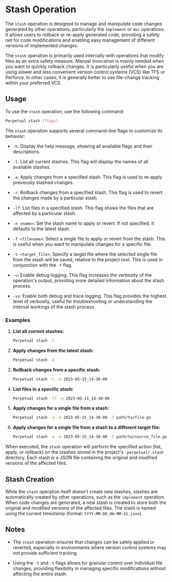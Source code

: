 # Stash Operation

The `stash` operation is designed to manage and manipulate code changes generated by other operations, particularly the `implement` or `doc` operations. It allows users to rollback or re-apply generated code, providing a safety net for code modifications and enabling easy management of different versions of implemented changes.

The `stash` operation is primarily used internally with operations that modify files as an extra safety measure. Manual invocation is mainly needed when you want to quickly rollback changes. It is particularly useful when you are using slower and less convenient version control systems (VCS) like TFS or Perforce. In other cases, it is generally better to use file-change tracking within your preferred VCS.

## Usage

To use the `stash` operation, use the following command:

```sh
Perpetual stash [flags]
```

The `stash` operation supports several command-line flags to customize its behavior:

- `-h`: Display the help message, showing all available flags and their descriptions.

- `-l`: List all current stashes. This flag will display the names of all available stashes.

- `-a`: Apply changes from a specified stash. This flag is used to re-apply previously stashed changes.

- `-r`: Rollback changes from a specified stash. This flag is used to revert the changes made by a particular stash.

- `-lf`: List files in a specified stash. This flag shows the files that are affected by a particular stash.

- `-n <name>`: Set the stash name to apply or revert. If not specified, it defaults to the latest stash.

- `-f <filename>`: Select a single file to apply or revert from the stash. This is useful when you want to manipulate changes for a specific file.

- `-t <target_file>`: Specify a target file where the selected single file from the stash will be saved, relative to the project root. This is used in conjunction with the `-f` flag.

- `-v`: Enable debug logging. This flag increases the verbosity of the operation's output, providing more detailed information about the stash process.

- `-vv`: Enable both debug and trace logging. This flag provides the highest level of verbosity, useful for troubleshooting or understanding the internal workings of the stash process.

### Examples

1. **List all current stashes:**

   ```sh
   Perpetual stash -l
   ```

2. **Apply changes from the latest stash:**

   ```sh
   Perpetual stash -a
   ```

3. **Rollback changes from a specific stash:**

   ```sh
   Perpetual stash -r -n 2023-05-15_14-30-00
   ```

4. **List files in a specific stash:**

   ```sh
   Perpetual stash -lf -n 2023-05-15_14-30-00
   ```

5. **Apply changes for a single file from a stash:**

   ```sh
   Perpetual stash -a -n 2023-05-15_14-30-00 -f path/to/file.go
   ```

6. **Apply changes for a single file from a stash to a different target file:**

   ```sh
   Perpetual stash -a -n 2023-05-15_14-30-00 -f path/to/source_file.go -t path/to/target_file.go
   ```

When executed, the `stash` operation will perform the specified action (list, apply, or rollback) on the stashes stored in the project's `.perpetual/.stash` directory. Each stash is a JSON file containing the original and modified versions of the affected files.

## Stash Creation

While the `stash` operation itself doesn't create new stashes, stashes are automatically created by other operations, such as the `implement` operation. When code changes are generated, a new stash is created to store both the original and modified versions of the affected files. The stash is named using the current timestamp (format: `YYYY-MM-DD_HH-MM-SS.json`).

## Notes

- The `stash` operation ensures that changes can be safely applied or reverted, especially in environments where version control systems may not provide sufficient tracking.

- Using the `-f` and `-t` flags allows for granular control over individual file changes, providing flexibility in managing specific modifications without affecting the entire stash.
